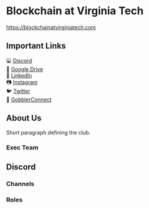 # Blockchain at Virginia Tech
https://blockchainatvirginiatech.com  

## Important Links
💻 [Discord](https://discord.gg/FHM3zRjFpK)  
📝 [Google Drive](https://drive.google.com/drive/folders/1n7rqxzUtlVQfZF9H7uUctwasByy1WPZi?usp=sharing)  
👥 [LinkedIn](https://www.linkedin.com/company/blockchain-at-virginia-tech/)  
📷 [Instagram](https://www.instagram.com/blockchainatvirginiatech/)  
🐦 [Twitter](https://twitter.com/blockchainatvt)  
🦃 [GobblerConnect](https://gobblerconnect.vt.edu/organization/blockchainatvirginiatech)  

## About Us
Short paragraph defining the club.

### Exec Team

## Discord

### Channels

### Roles
 
